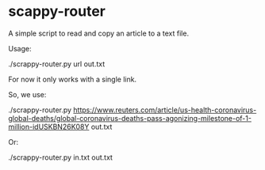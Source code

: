 # scappy-router
A simple script to read and copy an article to a text file.

Usage:

./scrappy-router.py url out.txt

For now it only works with a single link.

So, we use:

./scrappy-router.py https://www.reuters.com/article/us-health-coronavirus-global-deaths/global-coronavirus-deaths-pass-agonizing-milestone-of-1-million-idUSKBN26K08Y out.txt

Or: 

./scrappy-router.py in.txt out.txt
